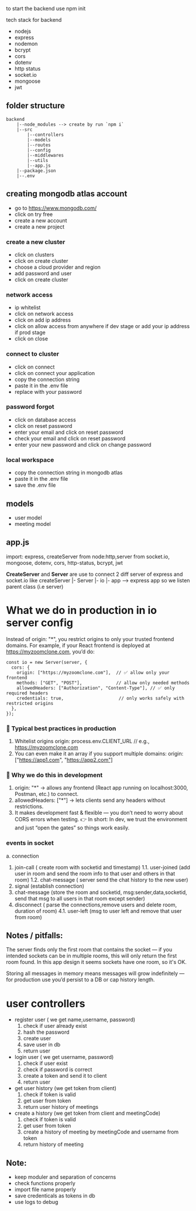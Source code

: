 to start the backend use npm init

tech stack for backend
- nodejs
- express
- nodemon
- bcrypt
- cors
- dotenv
- http status
- socket.io
- mongoose
- jwt

## folder structure
```
backend
    |--node_modules --> create by run `npm i`
    |--src
        |--controllers
        |--models
        |--routes
        |--config
        |--middlewares
        |--utils
        |--app.js
    |--package.json
    |--.env
```

## creating mongodb atlas account
- go to https://www.mongodb.com/
- click on try free
- create a new account
- create a new project
###  create a new cluster
- click on clusters
- click on create cluster
- choose a cloud provider and region
- add password and user
- click on create cluster

### network access
- ip whitelist
- click on network access
- click on add ip address
- click on allow access from anywhere if dev stage or add your ip address if prod stage
- click on close

### connect to cluster
- click on connect
- click on connect your application
- copy the connection string
- paste it in the .env file
- replace <password> with your password

### password forgot 
- click on database access
- click on reset password
- enter your email and click on reset password
- check your email and click on reset password
- enter your new password and click on change password

### local workspace
- copy the connection string in mongodb atlas
- paste it in the .env file
- save the .env file

## models 
- user model
- meeting model


## app.js
import: express, createServer from node:http,server from socket.io, mongoose, dotenv, cors, http-status, bcrypt, jwt

**CreateServer** and **Server** are use to connect 2 diff server of express and socket.io like createServer 
    |- Server
    |- io
    |- app --> express app
so we listen parent class (i.e server)

# What we do in production in io server config

Instead of origin: "*", you restrict origins to only your trusted frontend domains.
For example, if your React frontend is deployed at https://myzoomclone.com, you’d do:

~~~
const io = new Server(server, {
  cors: {
    origin: ["https://myzoomclone.com"],  // ✅ allow only your frontend
    methods: ["GET", "POST"],             // allow only needed methods
    allowedHeaders: ["Authorization", "Content-Type"], // ✅ only required headers
    credentials: true,                     // only works safely with restricted origins
  },
});
~~~

### 🔹 Typical best practices in production

1. Whitelist origins
  origin: process.env.CLIENT_URL // e.g., https://myzoomclone.com
2. You can even make it an array if you support multiple domains:
  origin: ["https://app1.com", "https://app2.com"]

### 🔹 Why we do this in development

1. origin: "*" → allows any frontend (React app running on localhost:3000, Postman, etc.) to connect.
2. allowedHeaders: ["*"] → lets clients send any headers without restrictions.
3. It makes development fast & flexible — you don’t need to worry about CORS errors when testing.
👉 In short: In dev, we trust the environment and just “open the gates” so things work easily.

### events in socket
a. connection
  1. join-call ( create room with socketid and timestamp)
    1.1. user-joined (add user in room and send the room info to that user and others in that room)
    1.2. chat-message ( server send the chat history to the new user)
  2. signal (establish connection)
  3. chat-message (store the room and socketid, msg:sender,data,socketid, send that msg to all users in that room except sender)
  4. disconnect ( parse the connections,remove users and delete room, duration of room)
    4.1. user-left (msg to user left and remove that user from room)

## Notes / pitfalls:

The server finds only the first room that contains the socket — if you intended sockets can be in multiple rooms, this will only return the first room found. In this app design it seems sockets have one room, so it's OK.

Storing all messages in memory means messages will grow indefinitely — for production use you’d persist to a DB or cap history length.

# user controllers 
- register user ( we get name,username, password)
  1. check if user already exist
  2. hash the password
  3. create user
  4. save user in db
  5. return user
- login user ( we get username, password)
  1. check if user exist
  2. check if password is correct
  3. create a token and send it to client
  4. return user
- get user history (we get token from client)
  1. check if token is valid
  2. get user from token
  3. return user history of meetings
- create a history (we get token from client and meetingCode)
  1. check if token is valid
  2. get user from token
  3. create a history of meeting by meetingCode and username from token 
  4. return history of meeting







## Note:
- keep moduler and separation of concerns
- check functions properly
- import file name properly
- save credenticals as tokens in db
- use logs to debug

